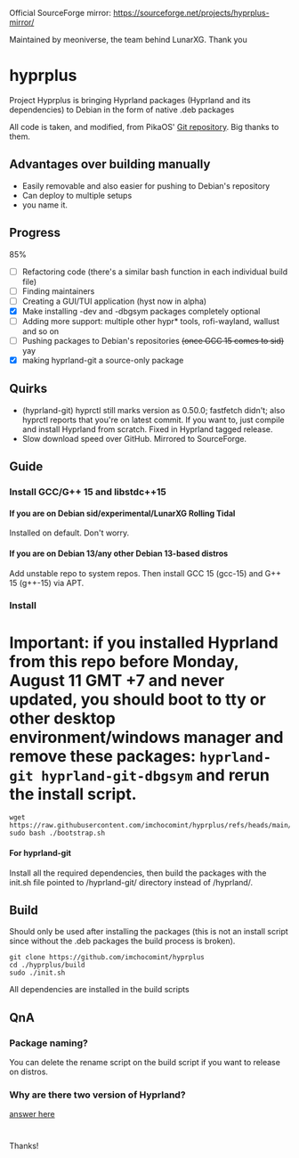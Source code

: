 Official SourceForge mirror: https://sourceforge.net/projects/hyprplus-mirror/

Maintained by meoniverse, the team behind LunarXG. Thank you

# hyprplus
Project Hyprplus is bringing Hyprland packages (Hyprland and its dependencies) to Debian in the form of native .deb packages

All code is taken, and modified, from PikaOS' [Git repository](https://git.pika-os.com/explore/repos). Big thanks to them.

## Advantages over building manually
- Easily removable and also easier for pushing to Debian's repository
- Can deploy to multiple setups
- you name it.

## Progress
85%
- [ ] Refactoring code (there's a similar bash function in each individual build file)
- [ ] Finding maintainers
- [ ] Creating a GUI/TUI application (hyst now in alpha)
- [x] Make installing -dev and -dbgsym packages completely optional
- [ ] Adding more support: multiple other hypr* tools, rofi-wayland, wallust and so on
- [ ] Pushing packages to Debian's repositories ~~(once GCC 15 comes to sid)~~ yay
- [x] making hyprland-git a source-only package

## Quirks
- (hyprland-git) hyprctl still marks version as 0.50.0; fastfetch didn't; also hyprctl reports that you're on latest commit. If you want to, just compile and install Hyprland from scratch. Fixed in Hyprland tagged release.
- Slow download speed over GitHub. Mirrored to SourceForge.

## Guide
### Install GCC/G++ 15 and libstdc++15
#### If you are on Debian sid/experimental/LunarXG Rolling Tidal
Installed on default. Don't worry.

#### If you are on Debian 13/any other Debian 13-based distros
Add unstable repo to system repos. Then install GCC 15 (gcc-15) and G++ 15 (g++-15) via APT.

### Install
# Important: if you installed Hyprland from this repo before Monday, August 11 GMT +7 and never updated, you should boot to tty or other desktop environment/windows manager and remove these packages: `hyprland-git hyprland-git-dbgsym` and rerun the install script.
```
wget https://raw.githubusercontent.com/imchocomint/hyprplus/refs/heads/main/bootstrap.sh
sudo bash ./bootstrap.sh
```

#### For hyprland-git
Install all the required dependencies, then build the packages with the init.sh file pointed to /hyprland-git/ directory instead of /hyprland/.

## Build
Should only be used after installing the packages (this is not an install script since without the .deb packages the build process is broken).
```
git clone https://github.com/imchocomint/hyprplus
cd ./hyprplus/build
sudo ./init.sh
```
All dependencies are installed in the build scripts

## QnA
### Package naming?
You can delete the rename script on the build script if you want to release on distros.

### Why are there two version of Hyprland?
[answer here](https://github.com/imchocomint/hyprplus/blob/main/tagged-vs-git.md)

#
Thanks!
